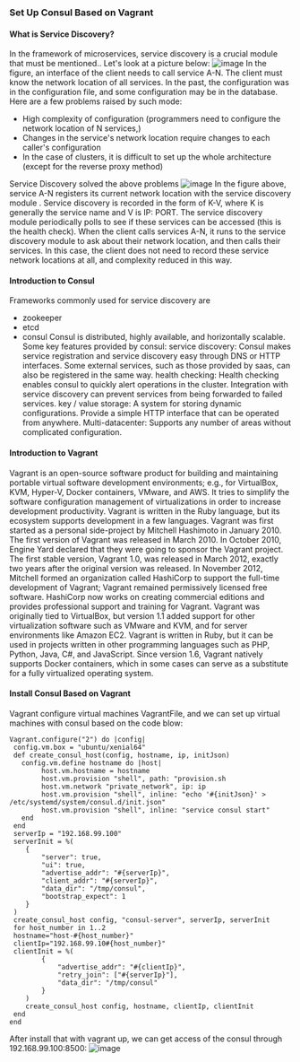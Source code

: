 ### Set Up Consul Based on Vagrant
#### What is Service Discovery?

In the framework of microservices, service discovery is a crucial module that must be mentioned.. Let's look at a picture below:
![image](https://github.com/wzli1214/gwAdvNet20.github.io/blob/dev/wiki/etcd%26Docker_Versus_Consul%26vagrant/figure1.png)
In the figure, an interface of the client needs to call service A-N. The client must know the network location of all services. In the past, the configuration was in the configuration file, and some configuration may be in the database. Here are a few problems raised by such mode:

-	High complexity of configuration (programmers need to configure the network location of N services,)
- Changes in the service's network location require changes to each caller's configuration
- In the case of clusters, it is difficult to set up the whole architecture (except for the reverse proxy method)

Service Discovery solved the above problems
![image](https://github.com/wzli1214/gwAdvNet20.github.io/blob/dev/wiki/etcd%26Docker_Versus_Consul%26vagrant/figure2.png)
In the figure above, service A-N registers its current network location with the service discovery module . Service discovery is recorded in the form of K-V, where K is generally the service name and V is IP: PORT. The service discovery module periodically polls to see if these services can be accessed (this is the health check). When the client calls services A-N, it runs to the service discovery module to ask about their network location, and then calls their services. In this case, the client does not need to record these service network locations at all, and complexity reduced in this way.

#### Introduction to Consul
Frameworks commonly used for service discovery are
- zookeeper
- etcd
- consul
 Consul is distributed, highly available, and horizontally scalable. Some key features provided by consul:
     service discovery: Consul makes service registration and service discovery easy through DNS or HTTP interfaces. Some external services, such as those provided by saas, can also be registered in the same way.
     health checking: Health checking enables consul to quickly alert operations in the cluster. Integration with service discovery can prevent services from being forwarded to failed services.
     key / value storage: A system for storing dynamic configurations. Provide a simple HTTP interface that can be operated from anywhere.
     Multi-datacenter: Supports any number of areas without complicated configuration.

#### Introduction to Vagrant
Vagrant is an open-source software product for building and maintaining portable virtual software development environments; e.g., for VirtualBox, KVM, Hyper-V, Docker containers, VMware, and AWS. It tries to simplify the software configuration management of virtualizations in order to increase development productivity. Vagrant is written in the Ruby language, but its ecosystem supports development in a few languages.
Vagrant was first started as a personal side-project by Mitchell Hashimoto in January 2010. The first version of Vagrant was released in March 2010. In October 2010, Engine Yard declared that they were going to sponsor the Vagrant project. The first stable version, Vagrant 1.0, was released in March 2012, exactly two years after the original version was released. In November 2012, Mitchell formed an organization called HashiCorp to support the full-time development of Vagrant; Vagrant remained permissively licensed free software. HashiCorp now works on creating commercial editions and provides professional support and training for Vagrant.
Vagrant was originally tied to VirtualBox, but version 1.1 added support for other virtualization software such as VMware and KVM, and for server environments like Amazon EC2. Vagrant is written in Ruby, but it can be used in projects written in other programming languages such as PHP, Python, Java, C#, and JavaScript. Since version 1.6, Vagrant natively supports Docker containers, which in some cases can serve as a substitute for a fully virtualized operating system.

#### Install Consul Based on Vagrant

Vagrant configure virtual machines VagrantFile, and we can set up virtual machines with consul based on the code blow:
```shell
Vagrant.configure("2") do |config|
 config.vm.box = "ubuntu/xenial64"
 def create_consul_host(config, hostname, ip, initJson)
   config.vm.define hostname do |host|
		host.vm.hostname = hostname
		host.vm.provision "shell", path: "provision.sh
		host.vm.network "private_network", ip: ip
		host.vm.provision "shell", inline: "echo '#{initJson}' > /etc/systemd/system/consul.d/init.json"
		host.vm.provision "shell", inline: "service consul start"
   end
 end
 serverIp = "192.168.99.100"
 serverInit = %(
	{
		"server": true,
		"ui": true,
		"advertise_addr": "#{serverIp}",
		"client_addr": "#{serverIp}",
		"data_dir": "/tmp/consul",
		"bootstrap_expect": 1
	}
 )
 create_consul_host config, "consul-server", serverIp, serverInit
 for host_number in 1..2
 hostname="host-#{host_number}"
 clientIp="192.168.99.10#{host_number}"
 clientInit = %(
		{
			"advertise_addr": "#{clientIp}",
			"retry_join": ["#{serverIp}"],
			"data_dir": "/tmp/consul"
		}
	)
	create_consul_host config, hostname, clientIp, clientInit
 end
end
```
After install that with vagrant up, we can get access of the consul through 192.168.99.100:8500:
![image](https://github.com/wzli1214/gwAdvNet20.github.io/blob/dev/wiki/etcd%26Docker_Versus_Consul%26vagrant/figure3.png)
